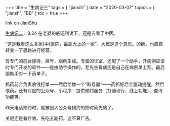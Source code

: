 +++
title = "生病记三"
tags = [
    "jiansh"
]
date = "2020-03-07"
topics = [
    "jiansh",
    "BB"
]
toc = true
+++



[link on JianShu](https://www.jianshu.com/p/4612932ab642)

[生病记二](https://www.jianshu.com/p/d849cbc48957)，8.24 在老婆的威逼利诱下，还是去看了中医。

“这是我看这么多家(中)医院，最高大上的一家”。大概是这个意思。的确，也应该转变一下思路进行经营。

有专门的前台接待，挂号，病例生成。专属的诊室，还配了一个助手，开病例应该时专门开发的软件——是由助手操作的。老先生看病还是自己在病例单上写。最后跟助手对一下药单子。

抓药前台负责收钱打单——然后给你一个“取号器”——药抓好后会震动提醒，然后取药。还有对应的公众号、小程序：提供预约服务（打通现行、线上功能）、查询功能等。

昨天电话预约时，就被别人公众号预约的把时间先站了。 

关键还是看疗效。先吃五副药。这不算广告。

